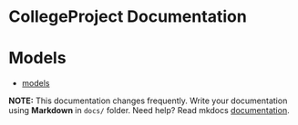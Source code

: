 # CollegeProject Documentation

# Models

- [models](models/models.md)


**NOTE:** This documentation changes frequently.
Write your documentation using **Markdown** in `docs/` folder. Need help? Read mkdocs [documentation][mkdocs].

[mkdocs]: http://www.mkdocs.org/user-guide/writing-your-docs/
